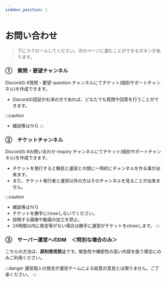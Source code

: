```yaml
---
sidebar_position: 1
---
```


# お問い合わせ

> 下にスクロールしてください。次のページに進むことができるボタンがあります。

### ①　質問・要望チャンネル
Discordの #質問・要望-question チャンネルにてチケット(個別サポートチャンネル)を作成できます。
- Discordの認証がお済の方であれば、どなたでも質問や回答を行うことができます。

:::caution
- 雑談等はＮＧ
:::

### ②　チケットチャンネル
Discordの #お問い合わせ-inquiry チャンネルにてチケット(個別サポートチャンネル)を作成できます。
- チケットを発行すると鯖民と運営との間に一時的にチャンネルを作る事が出来ます。
- また、チケット発行者と運営以外の方はそのチャンネルを見ることが出来ません。

:::caution
- 雑談等はＮＧ
- チケットを勝手にcloseしないでください。
- 投稿する画像や動画の加工を禁止。
- 24時間以内に発言等がない場合は勝手に運営がチケットをcloseします。
:::

### ③　サーバー運営へのDM　＜特別な場合のみ＞
こちらの方法は、**原則使用禁止**です。緊急性や機密性の高い内容を扱う場合にのみご利用ください。

:::danger
運営個人の発言が運営チームによる総意の意見とは限りません。ご了承ください。
:::